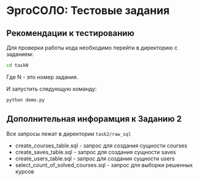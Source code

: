 # ЭргоСОЛО: Тестовые задания

## Рекомендации к тестированию

Для проверки работы кода необходимо перейти в директорию с заданием:
```bash
cd taskN
```
Где N - это номер задания.

И запустить следующую команду:
```bash
python demo.py
```

## Дополнительная инфорамция к Заданию 2

Все запросы лежат в директории `task2/raw_sql`

- create_courses_table.sql - запрос для создания сущности courses
- create_saves_table.sql - запрос для создания сущности saves
- create_users_table.sql - запрос для создания сущности users
- select_count_of_solved_courses.sql - запрос для выборки решенных курсов
